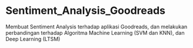 # Sentiment_Analysis_Goodreads
Membuat Sentiment Analysis terhadap aplikasi Goodreads, dan melakukan perbandingan terhadap Algoritma Machine Learning (SVM dan KNN), dan Deep Learning (LTSM)
